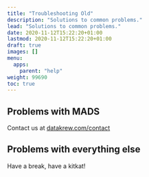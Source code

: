 ```yaml
---
title: "Troubleshooting Old"
description: "Solutions to common problems."
lead: "Solutions to common problems."
date: 2020-11-12T15:22:20+01:00
lastmod: 2020-11-12T15:22:20+01:00
draft: true
images: []
menu: 
  apps:
    parent: "help"
weight: 99690
toc: true
---
```


## Problems with MADS

Contact us at [datakrew.com/contact](https://vflowtech.com/vflowtech-contact/)

## Problems with everything else

Have a break, have a kitkat!
